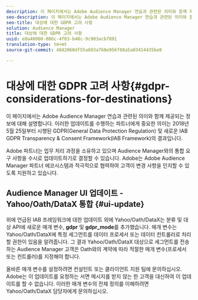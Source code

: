 ```yaml
---
description: 이 페이지에서는 Adobe Audience Manager 연습과 관련된 의미와 함께 제공되는 정보에 대해 설명합니다. 이러한 업데이트를 수행하는 파트너에게 중요한 의미는 2018년 5월 25일부터 시행된 GDPR(General Data Protection Regulation) 및 새로운 IAB GDPR Transparency & Consent Framework(IAB Framework)의 결과입니다.
seo-description: 이 페이지에서는 Adobe Audience Manager 연습과 관련된 의미와 함께 제공되는 정보에 대해 설명합니다. 이러한 업데이트를 수행하는 파트너에게 중요한 의미는 2018년 5월 25일부터 시행된 GDPR(General Data Protection Regulation) 및 새로운 IAB GDPR Transparency & Consent Framework(IAB Framework)의 결과입니다.
seo-title: 대상에 대한 GDPR 고려 사항
solution: Audience Manager
title: 대상에 대한 GDPR 고려 사항
uuid: e8a40060-086c-4f03-b48c-9c903acb7891
translation-type: tm+mt
source-git-commit: 48d2060df55a693a768e956f88a5a03414435ba9

---
```



# 대상에 대한 GDPR 고려 사항{#gdpr-considerations-for-destinations}

이 페이지에서는 Adobe Audience Manager 연습과 관련된 의미와 함께 제공되는 정보에 대해 설명합니다. 이러한 업데이트를 수행하는 파트너에게 중요한 의미는 2018년 5월 25일부터 시행된 GDPR(General Data Protection Regulation) 및 새로운 IAB GDPR Transparency &amp; Consent Framework(IAB Framework)의 결과입니다.

Adobe 파트너는 업무 처리 과정을 소유하고 있으며 Audience Manager와의 통합 요구 사항을 수시로 업데이트하기로 결정할 수 있습니다. Adobe는 Adobe Audience Manager 파트너 에코시스템과 적극적으로 협력하여 고객이 변경 사항을 인지할 수 있도록 지원하고 있습니다.

<!-- ## Audience Manager Partner Updates - ID Syncs {#partner-updates-id-syncs}

Some partners, as listed in the table below, have changed their integration requirements with Audience Manager to include support based on the IAB Framework, in order to comply with GDPR standards.

<table id="table_335A470D4F10434E9CF587089FB54B0C"> 
 <thead> 
  <tr> 
   <th colname="col1" class="entry"> <p>Partner Name </p> </th> 
   <th colname="col2" class="entry"> <p>Expected Impact </p> </th> 
   <th colname="col3" class="entry"> <p>Status of the change </p> </th> 
  </tr>
 </thead>
 <tbody> 
  <tr> 
   <td colname="col1"> <p>Yahoo/Oath/DataX </p> </td> 
   <td colname="col2"> <p>ID syncs for users in the European Union are dropped by the partner </p> </td> 
   <td colname="col3"> <p>Live since May 22nd 2018 </p> </td> 
  </tr> 
  <tr> 
   <td colname="col1"> <p>Trade Desk </p> </td> 
   <td colname="col2"> <p>ID syncs for users in the European Union are dropped by the partner </p> </td> 
   <td colname="col3"> <p>Not live yet </p> </td> 
  </tr> 
  <tr> 
   <td colname="col1"> <p>Rubicon </p> </td> 
   <td colname="col2"> <p>ID syncs for users in the European Union are dropped by the partner </p> </td> 
   <td colname="col3"> <p>Not live yet </p> </td> 
  </tr> 
  <tr> 
   <td colname="col1"> <p>LiveRamp </p> </td> 
   <td colname="col2"> <p>ID syncs for users in the European Union are dropped by the partner </p> </td> 
   <td colname="col3"> <p>Not live yet </p> </td> 
  </tr> 
 </tbody> 
</table> -->

## Audience Manager UI 업데이트 - Yahoo/Oath/DataX 통합 {#ui-update}

위에 언급된 IAB 프레임워크에 대한 업데이트 외에 Yahoo/Oath/DataX는 분류 및 대상 API에 새로운 매개 변수, **gdpr** 및 **gdpr_mode**&#x200B;를 추가했습니다. 매개 변수는 Yahoo/Oath/DataX에 특정 세그먼트를 데이터 프로세서 또는 데이터 컨트롤러로 처리할 권한이 있음을 알려줍니다. 그 결과 Yahoo/Oath/DataX 대상으로 세그먼트를 전송하는 Audience Manager 고객은 Oath와의 계약에 따라 적절한 매개 변수(프로세서 또는 컨트롤러)를 지정해야 합니다.

올바른 매개 변수를 설정하려면 컨설턴트 또는 클라이언트 지원 팀에 문의하십시오. Adobe는 이 업데이트를 요청하는 서면 메시지를 받지 않는 한 고객을 대신하여 이 업데이트를 할 수 없습니다. 이러한 매개 변수의 전체 정의를 이해하려면 Yahoo/Oath/DataX 담당자에게 문의하십시오.
